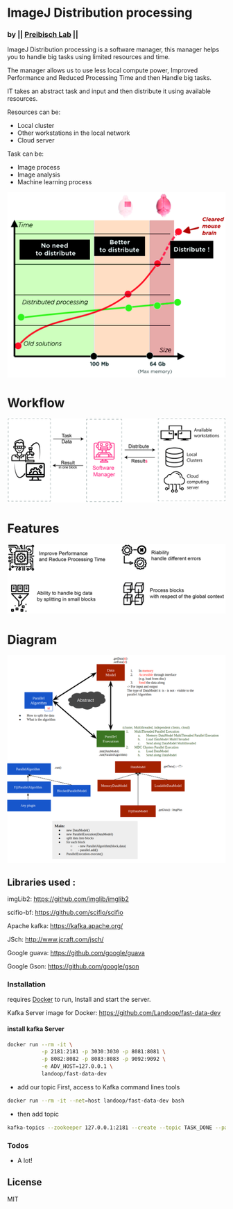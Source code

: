 # ImageJ Distribution processing
### by || [Preibisch Lab](http://preibischlab.mdc-berlin.de) ||

ImageJ Distribution processing is a software manager, this manager helps you to handle big tasks using limited resources and time. 

The manager allows us to use less local compute power, Improved Performance and Reduced Processing Time and then Handle big tasks.

IT takes an abstract task and input and then distribute it using available resources.

Resources can be:
  - Local cluster
  - Other workstations in the local network
  -  Cloud server
 
Task can be:
  - Image process
  - Image analysis
  - Machine learning process

![Why](img/img_graph.png)

# Workflow
![Workflow](img/img_workflow.png)

# Features

![Features](img/Img_why.png)


# Diagram

![Diagram](img/img_diagram.png)



## Libraries used :

imgLib2: https://github.com/imglib/imglib2

scifio-bf: https://github.com/scifio/scifio

Apache kafka: https://kafka.apache.org/

JSch: http://www.jcraft.com/jsch/

Google guava: https://github.com/google/guava

Google Gson: https://github.com/google/gson

### Installation

requires [Docker](www.docker.com) to run, Install and start the server.

Kafka Server image for Docker: https://github.com/Landoop/fast-data-dev
#### install kafka Server
```sh
docker run --rm -it \
           -p 2181:2181 -p 3030:3030 -p 8081:8081 \
           -p 8082:8082 -p 8083:8083 -p 9092:9092 \
           -e ADV_HOST=127.0.0.1 \
           landoop/fast-data-dev
```

- add our topic 
First, access to Kafka command lines tools
```sh
docker run --rm -it --net=host landoop/fast-data-dev bash
```
- then add topic
```sh
kafka-topics --zookeeper 127.0.0.1:2181 --create --topic TASK_DONE --partitions 2 --replication-factor 1
```



### Todos

 - A lot!

License
----

MIT
